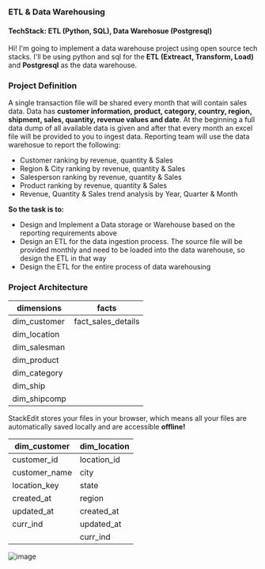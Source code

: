 ### ETL & Data Warehousing
#### TechStack: ETL (Python, SQL), Data Warehosue (Postgresql)

Hi! I'm going to implement a data warehouse project using open source tech stacks. I'll be using python and sql for the **ETL (Extreact, Transform, Load)** and **Postgresql** as the data warehouse. 

###  Project Definition
A single transaction file will be shared every month that will contain sales data. Data has **customer information, product, category, country, region, shipment, sales, quantity, revenue values and date**.  At the beginning a full data dump of all available data is given and after that every month an excel file will be provided to you to ingest data. Reporting team will use the data warehosue to report the following:

- Customer ranking by revenue, quantity & Sales
- Region & City ranking by revenue, quantity & Sales
- Salesperson ranking by revenue, quantity & Sales
- Product ranking by revenue, quantity & Sales
- Revenue, Quantity & Sales trend analysis by Year, Quarter & Month

**So the task is to:**
- Design and Implement a Data storage or Warehouse based on the reporting requirements above
- Design an ETL for the data ingestion process. The source file will be provided monthly and need to be loaded into the data warehouse, so design the ETL in that way
- Design the ETL for the entire process of data warehousing

### Project Architecture


| dimensions        | facts               |
| ----------------  | ------------------- |
| dim_customer      | fact_sales_details  |
| dim_location      |                     |
| dim_salesman      |                     |
| dim_product       |                     |
| dim_category      |                     |
| dim_ship          |                     |
| dim_shipcomp      |                     |



StackEdit stores your files in your browser, which means all your files are automatically saved locally and are accessible **offline!**


| dim_customer| dim_location | 
| ----------------  | ------------------- |
| customer_id|location_id|
| customer_name|city|
| location_key|state|
| created_at|region|
| updated_at|created_at|
| curr_ind|   updated_at|
| |curr_ind|



![image](https://github.com/user-attachments/assets/36a2a695-6846-40cc-8338-0dd142298e20)

